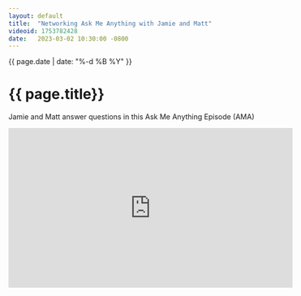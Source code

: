 ```yaml
---
layout: default
title:  "Networking Ask Me Anything with Jamie and Matt"
videoid: 1753782428
date:   2023-03-02 10:30:00 -0800
---
```

{{ page.date | date: "%-d %B %Y" }}

<h1> {{ page.title}} </h1>

Jamie and Matt answer questions in this Ask Me Anything Episode (AMA)

<div class="video-container">
    <iframe src="https://player.twitch.tv/?video={{ page.videoid | default: page.channel }}&parent=pages.tomadamski.net&parent=127.0.0.1&autoplay=false" height="315" width="560" allowfullscreen="" frameborder="0">
    </iframe>
</div>
